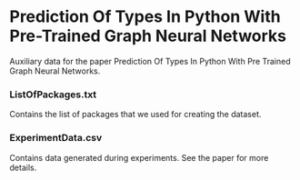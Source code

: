 # Prediction Of Types In Python With Pre-Trained Graph Neural Networks

Auxiliary data for the paper Prediction Of Types In Python With Pre Trained Graph Neural Networks.

### ListOfPackages.txt

Contains the list of packages that we used for creating the dataset.

### ExperimentData.csv

Contains data generated during experiments. See the paper for more details.

